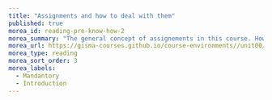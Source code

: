```yaml
---
title: "Assignments and how to deal with them"
published: true
morea_id: reading-pre-know-how-2
morea_summary: "The general concept of assignements in this course. How to deal with them and how the suggested workflow"
morea_url: https://gisma-courses.github.io/course-environments//unit00/unit00-01_notes_on_assignments.html
morea_type: reading
morea_sort_order: 3
morea_labels:
  - Mandantory
  - Introduction
---
```


